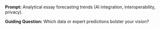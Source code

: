
**Prompt:** Analytical essay forecasting trends (AI integration, interoperability, privacy).

**Guiding Question:** Which data or expert predictions bolster your vision?